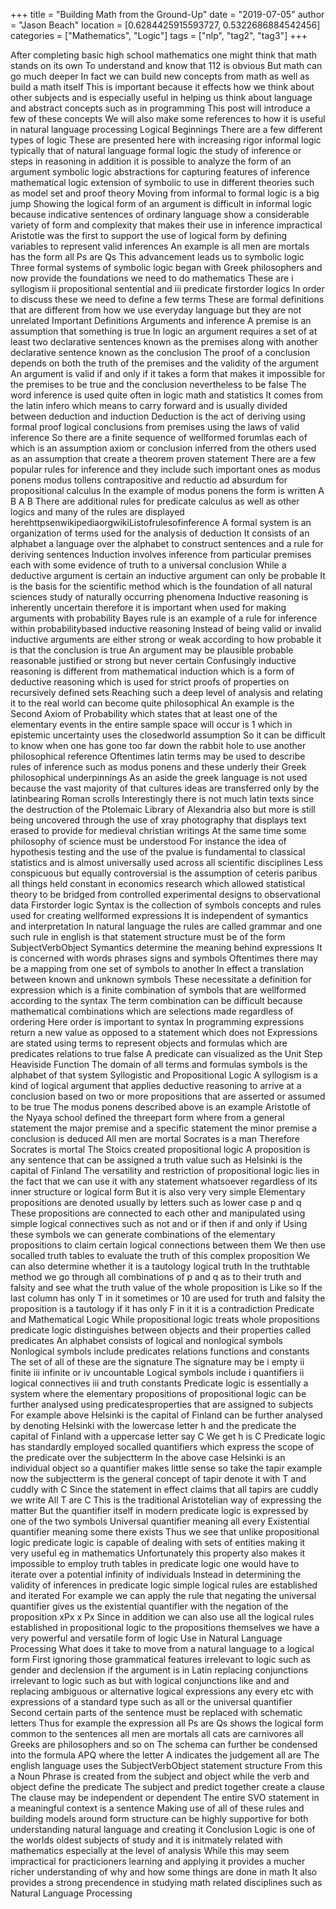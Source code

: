 +++
title = "Building Math from the Ground-Up"
date = "2019-07-05"
author = "Jason Beach"
location = [0.6284425915593727, 0.5322686884542456]
categories = ["Mathematics", "Logic"]
tags = ["nlp", "tag2", "tag3"]
+++

After completing basic high school mathematics one might think that math stands on its own To understand and know that 112 is obvious But math can go much deeper In fact we can build new concepts from math as well as build a math itself This is important because it effects how we think about other subjects and is especially useful in helping us think about language and abstract concepts such as in programming This post will introduce a few of these concepts We will also make some references to how it is useful in natural language processing Logical Beginnings There are a few different types of logic These are presented here with increasing rigor informal logic typically that of natural language formal logic the study of inference or steps in reasoning in addition it is possible to analyze the form of an argument symbolic logic abstractions for capturing features of inference mathematical logic extension of symbolic to use in different theories such as model set and proof theory Moving from informal to formal logic is a big jump Showing the logical form of an argument is difficult in informal logic because indicative sentences of ordinary language show a considerable variety of form and complexity that makes their use in inference impractical Aristotle was the first to support the use of logical form by defining variables to represent valid inferences An example is all men are mortals has the form all Ps are Qs This advancement leads us to symbolic logic Three formal systems of symbolic logic began with Greek philosophers and now provide the foundations we need to do mathematics These are i syllogism ii propositional sentential and iii predicate firstorder logics In order to discuss these we need to define a few terms These are formal definitions that are different from how we use everyday language but they are not unrelated Important Definitions Arguments and inference A premise is an assumption that something is true In logic an argument requires a set of at least two declarative sentences known as the premises along with another declarative sentence known as the conclusion The proof of a conclusion depends on both the truth of the premises and the validity of the argument An argument is valid if and only if it takes a form that makes it impossible for the premises to be true and the conclusion nevertheless to be false The word inference is used quite often in logic math and statistics It comes from the latin infero which means to carry forward and is usually divided between deduction and induction Deduction is the act of deriving using formal proof logical conclusions from premises using the laws of valid inference So there are a finite sequence of wellformed forumlas each of which is an assumption axiom or conclusion inferred from the others used as an assumption that create a theorem proven statement There are a few popular rules for inference and they include such important ones as modus ponens modus tollens contrapositive and reductio ad absurdum for propositional calculus In the example of modus ponens the form is written A B A B There are additional rules for predicate calculus as well as other logics and many of the rules are displayed herehttpsenwikipediaorgwikiListofrulesofinference A formal system is an organization of terms used for the analysis of deduction It consists of an alphabet a language over the alphabet to construct sentences and a rule for deriving sentences Induction involves inference from particular premises each with some evidence of truth to a universal conclusion While a deductive argument is certain an inductive argument can only be probable It is the basis for the scientific method which is the foundation of all natural sciences study of naturally occurring phenomena Inductive reasoning is inherently uncertain therefore it is important when used for making arguments with probability Bayes rule is an example of a rule for inference within probabilitybased inductive reasoning Instead of being valid or invalid inductive arguments are either strong or weak according to how probable it is that the conclusion is true An argument may be plausible probable reasonable justified or strong but never certain Confusingly inductive reasoning is different from mathematical induction which is a form of deductive reasoning which is used for strict proofs of properties on recursively defined sets Reaching such a deep level of analysis and relating it to the real world can become quite philosophical An example is the Second Axiom of Probability which states that at least one of the elementary events in the entire sample space will occur is 1 which in epistemic uncertainty uses the closedworld assumption So it can be difficult to know when one has gone too far down the rabbit hole to use another philosophical reference Oftentimes latin terms may be used to describe rules of inference such as modus ponens and these underly their Greek philosophical underpinnings As an aside the greek language is not used because the vast majority of that cultures ideas are transferred only by the latinbearing Roman scrolls Interestingly there is not much latin texts since the destruction of the Ptolemaic Library of Alexandria also but more is still being uncovered through the use of xray photography that displays text erased to provide for medieval christian writings At the same time some philosophy of science must be understood For instance the idea of hypothesis testing and the use of the pvalue is fundamental to classical statistics and is almost universally used across all scientific disciplines Less conspicuous but equally controversial is the assumption of ceteris paribus all things held constant in economics research which allowed statistical theory to be bridged from controlled experimental designs to observational data Firstorder logic Syntax is the collection of symbols concepts and rules used for creating wellformed expressions It is independent of symantics and interpretation In natural language the rules are called grammar and one such rule in english is that statement structure must be of the form SubjectVerbObject Symantics determine the meaning behind expressions It is concerned with words phrases signs and symbols Oftentimes there may be a mapping from one set of symbols to another In effect a translation between known and unknown symbols These necessitate a definition for expression which is a finite combination of symbols that are wellformed according to the syntax The term combination can be difficult because mathematical combinations which are selections made regardless of ordering Here order is important to syntax In programming expressions return a new value as opposed to a statement which does not Expressions are stated using terms to represent objects and formulas which are predicates relations to true false A predicate can visualized as the Unit Step Heaviside Function The domain of all terms and formulas symbols is the alphabet of that system Syllogistic and Propositional Logic A syllogism is a kind of logical argument that applies deductive reasoning to arrive at a conclusion based on two or more propositions that are asserted or assumed to be true The modus ponens described above is an example Aristotle of the Nyaya school defined the threepart form where from a general statement the major premise and a specific statement the minor premise a conclusion is deduced All men are mortal Socrates is a man Therefore Socrates is mortal The Stoics created propositional logic A proposition is any sentence that can be assigned a truth value such as Helsinki is the capital of Finland The versatility and restriction of propositional logic lies in the fact that we can use it with any statement whatsoever regardless of its inner structure or logical form But it is also very very simple Elementary propositions are denoted usually by letters such as lower case p and q These propositions are connected to each other and manipulated using simple logical connectives such as not and or if then if and only if Using these symbols we can generate combinations of the elementary propositions to claim certain logical connections between them We then use socalled truth tables to evaluate the truth of this complex proposition We can also determine whether it is a tautology logical truth In the truthtable method we go through all combinations of p and q as to their truth and falsity and see what the truth value of the whole proposition is Like so If the last column has only T in it sometimes or 10 are used for truth and falsity the proposition is a tautology if it has only F in it it is a contradiction Predicate and Mathematical Logic While propositional logic treats whole propositions predicate logic distinguishes between objects and their properties called predicates An alphabet consists of logical and nonlogical symbols Nonlogical symbols include predicates relations functions and constants The set of all of these are the signature The signature may be i empty ii finite iii infinite or iv uncountable Logical symbols include i quantifiers ii logical connectives iii and truth constants Predicate logic is essentially a system where the elementary propositions of propositional logic can be further analysed using predicatesproperties that are assigned to subjects For example above Helsinki is the capital of Finland can be further analysed by denoting Helsinki with the lowercase letter h and the predicate the capital of Finland with a uppercase letter say C We get h is C Predicate logic has standardly employed socalled quantifiers which express the scope of the predicate over the subjectterm In the above case Helsinki is an individual object so a quantifier makes little sense so take the tapir example now the subjectterm is the general concept of tapir denote it with T and cuddly with C Since the statement in effect claims that all tapirs are cuddly we write All T are C This is the traditional Aristotelian way of expressing the matter But the quantifier itself in modern predicate logic is expressed by one of the two symbols Universal quantifier meaning all every Existential quantifier meaning some there exists Thus we see that unlike propositional logic predicate logic is capable of dealing with sets of entities making it very useful eg in mathematics Unfortunately this property also makes it impossible to employ truth tables in predicate logic one would have to iterate over a potential infinity of individuals Instead in determining the validity of inferences in predicate logic simple logical rules are established and iterated For example we can apply the rule that negating the universal quantifier gives us the existential quantifier with the negation of the proposition xPx x Px Since in addition we can also use all the logical rules established in propositional logic to the propositions themselves we have a very powerful and versatile form of logic Use in Natural Language Processing What does it take to move from a natural language to a logical form First ignoring those grammatical features irrelevant to logic such as gender and declension if the argument is in Latin replacing conjunctions irrelevant to logic such as but with logical conjunctions like and and replacing ambiguous or alternative logical expressions any every etc with expressions of a standard type such as all or the universal quantifier Second certain parts of the sentence must be replaced with schematic letters Thus for example the expression all Ps are Qs shows the logical form common to the sentences all men are mortals all cats are carnivores all Greeks are philosophers and so on The schema can further be condensed into the formula APQ where the letter A indicates the judgement all are The english language uses the SubjectVerbObject statement structure From this a Noun Phrase is created from the subject and object while the verb and object define the predicate The subject and predict together create a clause The clause may be independent or dependent The entire SVO statement in a meaningful context is a sentence Making use of all of these rules and building models around form structure can be highly supportive for both understanding natural language and creating it Conclusion Logic is one of the worlds oldest subjects of study and it is initmately related with mathematics especially at the level of analysis While this may seem impractical for practicioners learning and applying it provides a mucher richer understanding of why and how some things are done in math It also provides a strong precendence in studying math related disciplines such as Natural Language Processing